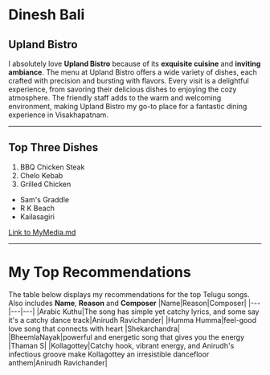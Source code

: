 # Dinesh Bali
## Upland Bistro
I absolutely love **Upland Bistro** because of its **exquisite cuisine** and **inviting ambiance**. The menu at Upland Bistro offers a wide variety of dishes, each crafted with precision and bursting with flavors. Every visit is a delightful experience, from savoring their delicious dishes to enjoying the cozy atmosphere. The friendly staff adds to the warm and welcoming environment, making Upland Bistro my go-to place for a fantastic dining experience in Visakhapatnam.

---
## Top Three Dishes
1. BBQ Chicken Steak
2. Chelo Kebab
3. Grilled Chicken

* Sam's Graddle
* R K Beach
* Kailasagiri

[Link to MyMedia.md](/MyMedia.md)

---

# My Top Recommendations
The table below displays my recommendations for the top Telugu songs. Also includes **Name**, **Reason** and **Composer**
|Name|Reason|Composer|
|---|---|---|
|Arabic Kuthu|The song has simple yet catchy lyrics, and some say it's a catchy dance track|Anirudh Ravichander|
|Humma Humma|feel-good love song that connects with heart |Shekarchandra|
|BheemlaNayak|powerful and energetic song that gives you the energy |Thaman S|
|Kollagottey|Catchy hook, vibrant energy, and Anirudh's infectious groove make Kollagottey an irresistible dancefloor anthem|Anirudh Ravichander|
